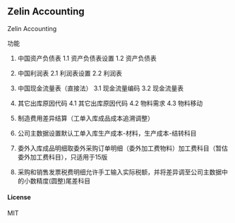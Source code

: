 ## Zelin Accounting

Zelin Accounting

功能
1. 中国资产负债表
1.1 资产负债表设置
1.2 资产负债表

2. 中国利润表
2.1 利润表设置
2.2 利润表

3. 中国现金流量表（直接法）
3.1 现金流量编码
3.2 现金流量表

4. 其它出库原因代码
4.1 其它出库原因代码
4.2 物料需求
4.3 物料移动

5. 制造费用差异结算（工单入库成品成本追溯调整）

6. 公司主数据设置默认工单入库生产成本-材料，生产成本-结转科目

7. 委外入库成品明细取委外采购订单明细（委外加工费物料）加工费科目（暂估委外加工费科目），只适用于15版

8. 采购和销售发票税费明细允许手工输入实际税额，并将差异调至公司主数据中的小数精度(圆整)尾差科目


#### License

MIT